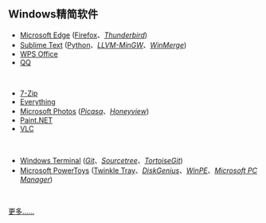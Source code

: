 ## Windows精简软件

* [Microsoft Edge](https://www.microsoft.com/zh-cn/edge) ([Firefox](https://www.mozilla.org/en-US/firefox/all/)、[_Thunderbird_](https://www.thunderbird.net/zh-CN/))
* [Sublime Text](https://www.sublimetext.com) ([Python](https://www.python.org)、[_LLVM-MinGW_](https://www.mingw-w64.org/downloads/#llvm-mingw)、[_WinMerge_](https://winmerge.org))
* [WPS Office](https://www.wps.cn)
* [QQ](https://im.qq.com)
<br>

* [7-Zip](https://www.7-zip.org)
* [Everything](https://www.voidtools.com/zh-cn/)
* [Microsoft Photos](https://apps.microsoft.com/detail/microsoft-photos/9WZDNCRFJBH4) ([_Picasa_](https://picasa.google.com)、[_Honeyview_](https://www.bandisoft.com/honeyview/))
* [Paint.NET](https://www.getpaint.net)
* [VLC](https://www.videolan.org)
<br>

* [Windows Terminal](https://github.com/microsoft/terminal) ([_Git_](https://git-scm.com)、[_Sourcetree_](https://sourcetreeapp.com)、[_TortoiseGit_](https://tortoisegit.org))
* [Microsoft PowerToys](https://github.com/microsoft/PowerToys) ([Twinkle Tray](https://github.com/xanderfrangos/twinkle-tray)、[_DiskGenius_](https://www.diskgenius.cn)、[_WinPE_](https://www.wepe.com.cn)、[_Microsoft PC Manager_](https://pcmanager.microsoft.com/zh-cn))
<br>

[更多……](https://github.com/Awesome-Windows/Awesome)

